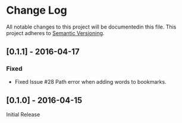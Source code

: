 # Change Log
All notable changes to this project will be documentedin this file. This project adheres to [Semantic Versioning](http://semver.org/).

## [0.1.1] - 2016-04-17
### Fixed
- Fixed Issue #28 Path error when adding words to bookmarks.

## [0.1.0] - 2016-04-15
Initial Release
